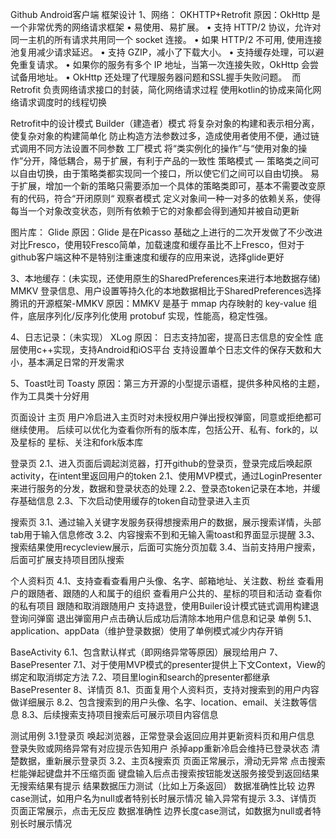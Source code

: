 Github Android客户端
框架设计
1、网络：
OKHTTP+Retrofit
原因：OkHttp 是一个非常优秀的网络请求框架
•  易使用、易扩展。
•  支持 HTTP/2 协议，允许对同一主机的所有请求共用同一个 socket 连接。
•  如果 HTTP/2 不可用, 使用连接池复用减少请求延迟。
•  支持 GZIP，减小了下载大小。
•  支持缓存处理，可以避免重复请求。
•  如果你的服务有多个 IP 地址，当第一次连接失败，OkHttp 会尝试备用地址。
•  OkHttp 还处理了代理服务器问题和SSL握手失败问题。
 而Retrofit 负责网络请求接口的封装，简化网络请求过程
使用kotlin的协成来简化网络请求调度时的线程切换


Retrofit中的设计模式
Builder（建造者）模式
将复杂对象的构建和表示相分离，使复杂对象的构建简单化
防止构造方法参数过多，造成使用者使用不便，通过链式调用不同方法设置不同参数
工厂模式
将“类实例化的操作”与“使用对象的操作”分开，降低耦合，易于扩展，有利于产品的一致性
策略模式
— 策略类之间可以自由切换，由于策略类都实现同一个接口，所以使它们之间可以自由切换。
易于扩展，增加一个新的策略只需要添加一个具体的策略类即可，基本不需要改变原有的代码，符合“开闭原则“
观察者模式
定义对象间一种一对多的依赖关系，使得每当一个对象改变状态，则所有依赖于它的对象都会得到通知并被自动更新

图片库：
Glide
原因：Glide 是在Picasso 基础之上进行的二次开发做了不少改进
对比Fresco，使用较Fresco简单，加载速度和缓存虽比不上Fresco，但对于github客户端这种不是特别注重速度和缓存的应用来说，选择glide更好

3、本地缓存：(未实现，还使用原生的SharedPreferences来进行本地数据存储)
MMKV
登录信息、用户设置等持久化的本地数据相比于SharedPreferences选择腾讯的开源框架-MMKV
原因：MMKV 是基于 mmap 内存映射的 key-value 组件，底层序列化/反序列化使用 protobuf 实现，性能高，稳定性强。


4、日志记录：（未实现）
XLog
原因：
日志支持加密，提高日志信息的安全性
底层使用c++实现，支持Android和iOS平台
支持设置单个日志文件的保存天数和大小，基本满足日常的开发需求

5、Toast吐司
Toasty
原因：第三方开源的小型提示语框，提供多种风格的主题，作为工具类十分好用


页面设计
主页
用户冷启进入主页时对未授权用户弹出授权弹窗，同意或拒绝都可继续使用。
后续可以优化为查看你所有的版本库，包括公开、私有、fork的，以及星标的
星标、关注和fork版本库


登录页
2.1、进入页面后调起浏览器，打开github的登录页，登录完成后唤起原activity，在intent里返回用户的token
2.1、使用MVP模式，通过LoginPresenter来进行服务的分发，数据和登录状态的处理
2.2、登录态token记录在本地，并缓存基础信息
2.3、下次启动使用缓存的token自动登录进入主页

搜索页
3.1、通过输入关键字发服务获得想搜索用户的数据，展示搜索详情，头部tab用于输入信息修改
3.2、内容搜索不到和无输入需toast和界面显示提醒
3.3、搜索结果使用recycleview展示，后面可实施分页加载
3.4、当前支持用户搜索，后面可扩展支持项目团队搜索

个人资料页
4.1、支持查看查看用户头像、名字、邮箱地址、关注数、粉丝
查看用户的跟随者、跟随的人和属于的组织
查看用户公共的、星标的项目和活动
查看你的私有项目
跟随和取消跟随用户
支持退登，使用Builer设计模式链式调用构建退登询问弹窗
退出弹窗用户点击确认后成功后清除本地用户信息和记录
单例
5.1、application、appData（维护登录数据）使用了单例模式减少内存开销

BaseActivity
6.1、包含默认样式（即网络异常等原因）展现给用户
7、BasePresenter
7.1、对于使用MVP模式的presenter提供上下文Context，View的绑定和取消绑定方法
7.2、项目里login和search的presenter都继承BasePresenter
8、详情页
8.1、页面复用个人资料页，支持对搜索到的用户内容做详细展示
8.2、包含搜索到的用户头像、名字、location、email、关注数等信息
8.3、后续搜索支持项目搜索后可展示项目内容信息


测试用例
3.1登录页
唤起浏览器，正常登录会返回应用并更新资料页和用户信息
登录失败或网络异常有对应提示告知用户
杀掉app重新冷启会维持已登录状态
清楚数据，重新展示登录页
3.2、主页&搜索页
页面正常展示，滑动无异常
点击搜索栏能弹起键盘并不压缩页面
键盘输入后点击搜索按钮能发送服务接受到返回结果
无搜索结果有提示
结果数据压力测试（比如上万条返回）
数据准确性比较
边界case测试，如用户名为null或者特别长时展示情况
输入异常有提示
3.3、详情页
页面正常展示，点击无反应
数据准确性
边界长度case测试，如数据为null或者特别长时展示情况


